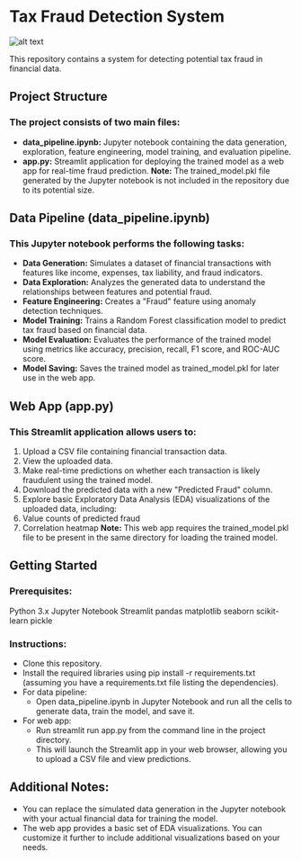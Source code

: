 # **Tax Fraud Detection System**
![alt text](https://github.com/Ahmedsamy96/Taxpayer-Fraud-Detection/blob/main/fraud.png)

<p>This repository contains a system for detecting potential tax fraud in financial data.</p>

## Project Structure
### The project consists of two main files:

- **data_pipeline.ipynb:** Jupyter notebook containing the data generation, exploration, feature engineering, model training, and evaluation pipeline.
- **app.py:** Streamlit application for deploying the trained model as a web app for real-time fraud prediction.
**Note:** The trained_model.pkl file generated by the Jupyter notebook is not included in the repository due to its potential size.

## Data Pipeline (data_pipeline.ipynb)
### This Jupyter notebook performs the following tasks:

- **Data Generation:**
Simulates a dataset of financial transactions with features like income, expenses, tax liability, and fraud indicators.
- **Data Exploration:**
Analyzes the generated data to understand the relationships between features and potential fraud.
- **Feature Engineering:**
Creates a "Fraud" feature using anomaly detection techniques.
- **Model Training:**
Trains a Random Forest classification model to predict tax fraud based on financial data.
- **Model Evaluation:**
Evaluates the performance of the trained model using metrics like accuracy, precision, recall, F1 score, and ROC-AUC score.
- **Model Saving:**
Saves the trained model as trained_model.pkl for later use in the web app.

## Web App (app.py)
### This Streamlit application allows users to:

1. Upload a CSV file containing financial transaction data.
2. View the uploaded data.
3. Make real-time predictions on whether each transaction is likely fraudulent using the trained model.
4. Download the predicted data with a new "Predicted Fraud" column.
5. Explore basic Exploratory Data Analysis (EDA) visualizations of the uploaded data, including:
6. Value counts of predicted fraud
7. Correlation heatmap
**Note:** This web app requires the trained_model.pkl file to be present in the same directory for loading the trained model.

## Getting Started
### Prerequisites:

Python 3.x
Jupyter Notebook
Streamlit
pandas
matplotlib
seaborn
scikit-learn
pickle

### Instructions:
- Clone this repository.
- Install the required libraries using pip install -r requirements.txt (assuming you have a requirements.txt file listing the dependencies).
- For data pipeline:
  - Open data_pipeline.ipynb in Jupyter Notebook and run all the cells to generate data, train the model, and save it.
- For web app:
  - Run streamlit run app.py from the command line in the project directory.
  - This will launch the Streamlit app in your web browser, allowing you to upload a CSV file and view predictions.

## Additional Notes:
- You can replace the simulated data generation in the Jupyter notebook with your actual financial data for training the model.
- The web app provides a basic set of EDA visualizations. You can customize it further to include additional visualizations based on your needs.

